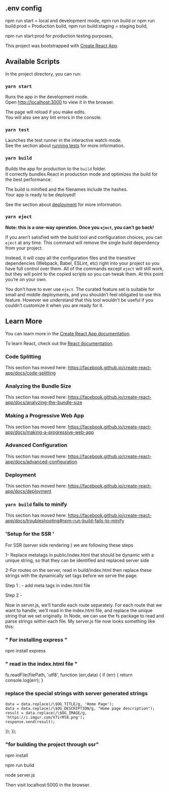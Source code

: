 

## .env config
 npm run start = local and development mode,
 npm run build or npm run build:prod =  Production build,
 npm run build:staging = staging build,
 
 npm run start:prod for production testing purposes, 








This project was bootstrapped with [Create React App](https://github.com/facebook/create-react-app).


## Available Scripts

In the project directory, you can run:

### `yarn start`

Runs the app in the development mode.<br />
Open [http://localhost:3000](http://localhost:3000) to view it in the browser.

The page will reload if you make edits.<br />
You will also see any lint errors in the console.

### `yarn test`

Launches the test runner in the interactive watch mode.<br />
See the section about [running tests](https://facebook.github.io/create-react-app/docs/running-tests) for more information.

### `yarn build`

Builds the app for production to the `build` folder.<br />
It correctly bundles React in production mode and optimizes the build for the best performance.

The build is minified and the filenames include the hashes.<br />
Your app is ready to be deployed!

See the section about [deployment](https://facebook.github.io/create-react-app/docs/deployment) for more information.

### `yarn eject`

**Note: this is a one-way operation. Once you `eject`, you can’t go back!**

If you aren’t satisfied with the build tool and configuration choices, you can `eject` at any time. This command will remove the single build dependency from your project.

Instead, it will copy all the configuration files and the transitive dependencies (Webpack, Babel, ESLint, etc) right into your project so you have full control over them. All of the commands except `eject` will still work, but they will point to the copied scripts so you can tweak them. At this point you’re on your own.

You don’t have to ever use `eject`. The curated feature set is suitable for small and middle deployments, and you shouldn’t feel obligated to use this feature. However we understand that this tool wouldn’t be useful if you couldn’t customize it when you are ready for it.

## Learn More

You can learn more in the [Create React App documentation](https://facebook.github.io/create-react-app/docs/getting-started).

To learn React, check out the [React documentation](https://reactjs.org/).

### Code Splitting

This section has moved here: https://facebook.github.io/create-react-app/docs/code-splitting

### Analyzing the Bundle Size

This section has moved here: https://facebook.github.io/create-react-app/docs/analyzing-the-bundle-size

### Making a Progressive Web App

This section has moved here: https://facebook.github.io/create-react-app/docs/making-a-progressive-web-app

### Advanced Configuration

This section has moved here: https://facebook.github.io/create-react-app/docs/advanced-configuration

### Deployment

This section has moved here: https://facebook.github.io/create-react-app/docs/deployment

### `yarn build` fails to minify

This section has moved here: https://facebook.github.io/create-react-app/docs/troubleshooting#npm-run-build-fails-to-minify




### 'Setup for the SSR '

For SSR (server side rendering ) we are following these steps



1- Replace metatags in public/index.html that should be dynamic with a unique string, so that they can be identified and replaced server side

2-For routes on the server, read in build/index.html then replace these strings with the dynamically set tags before we serve the page.






Step 1 : - add meta tags in index.html file 

<!-- in public/index.html -->
<title>$OG_TITLE</title>
<meta name="description"        content="$OG_DESCRIPTION" />
<meta property="og:title"       content="$OG_TITLE" />
<meta property="og:description" content="$OG_DESCRIPTION" />
<meta property="og:image"       content="$OG_IMAGE" />


Step 2 - 

Now in server.js, we’ll handle each route separately. For each route that we want to handle, we’ll read in the index.html file, and replace the unique string that we set originally.
In Node, we can use the fs package to read and parse strings within each file. My server.js file now looks something like this:

### " For installing express "

npm install express

### " read in the index.html file "

  fs.readFile(filePath, 'utf8', function (err,data) {
    if (err) {
      return console.log(err);
    }
 ###  replace the special strings with server generated strings

    data = data.replace(/\$OG_TITLE/g, 'Home Page');
    data = data.replace(/\$OG_DESCRIPTION/g, "Home page description");
    result = data.replace(/\$OG_IMAGE/g, 'https://i.imgur.com/V7irMl8.png');
    response.send(result);
  });
});


### "for building the project through ssr"

npm install

npm run build

node server.js

Then visit localhost:5000 in the browser.